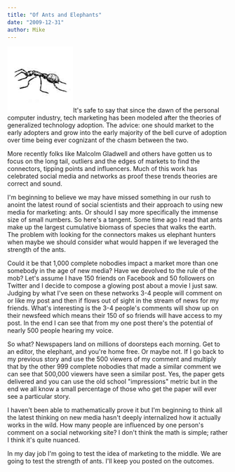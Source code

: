 ```yaml
---
title: "Of Ants and Elephants"
date: "2009-12-31"
author: Mike
---
```


![anant](images/anant.jpg "anant")It's safe to say that since the dawn of the personal computer industry, tech marketing has been modeled after the theories of generalized technology adoption. The advice: one should market to the early adopters and grow into the early majority of the bell curve of adoption over time being ever cognizant of the chasm between the two.

More recently folks like Malcolm Gladwell and others have gotten us to focus on the long tail, outliers and the edges of markets to find the connectors, tipping points and influencers. Much of this work has celebrated social media and networks as proof these trends theories are correct and sound.

I'm beginning to believe we may have missed something in our rush to anoint the latest round of social scientists and their approach to using new media for marketing: ants. Or should I say more specifically the immense size of small numbers. So here's a tangent. Some time ago I read that ants make up the largest cumulative biomass of species that walks the earth. The problem with looking for the connectors makes us elephant hunters when maybe we should consider what would happen if we leveraged the strength of the ants.

Could it be that 1,000 complete nobodies impact a market more than one somebody in the age of new media? Have we devolved to the rule of the mob? Let's assume I have 150 friends on Facebook and 50 followers on Twitter and I decide to compose a glowing post about a movie I just saw. Judging by what I've seen on these networks 3-4 people will comment on or like my post and then if flows out of sight in the stream of news for my friends. What's interesting is the 3-4 people's comments will show up on their newsfeed which means their 150 of so friends will have access to my post. In the end I can see that from my one post there's the potential of nearly 500 people hearing my voice.

So what? Newspapers land on millions of doorsteps each morning. Get to an editor, the elephant, and you're home free. Or maybe not. If I go back to my previous story and use the 500 viewers of my comment and multiply that by the other 999 complete nobodies that made a similar comment we can see that 500,000 viewers have seen a similar post. Yes, the paper gets delivered and you can use the old school "impressions" metric but in the end we all know a small percentage of those who get the paper will ever see a particular story.

I haven't been able to mathematically prove it but I'm beginning to think all the latest thinking on new media hasn't deeply internalized how it actually works in the wild. How many people are influenced by one person's comment on a social networking site? I don't think the math is simple; rather I think it's quite nuanced.

In my day job I'm going to test the idea of marketing to the middle. We are going to test the strength of ants. I'll keep you posted on the outcomes.
